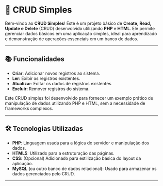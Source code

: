 # 📝 CRUD Simples

Bem-vindo ao **CRUD Simples**! Este é um projeto básico de **Create, Read, Update e Delete** (CRUD) desenvolvido utilizando **PHP** e **HTML**. Ele permite gerenciar dados básicos em uma aplicação simples, ideal para aprendizado e demonstração de operações essenciais em um banco de dados.

---

## 📚 Funcionalidades

- **Criar**: Adicionar novos registros ao sistema.
- **Ler**: Exibir os registros existentes.
- **Atualizar**: Editar os dados de registros existentes.
- **Excluir**: Remover registros do sistema.

Este CRUD simples foi desenvolvido para fornecer um exemplo prático de manipulação de dados utilizando PHP e HTML, sem a necessidade de frameworks complexos.

---

## 🛠️ Tecnologias Utilizadas

- **PHP**: Linguagem usada para a lógica do servidor e manipulação dos dados.
- **HTML5**: Utilizado para a estruturação das páginas.
- **CSS**: (Opcional) Adicionado para estilização básica do layout da aplicação.
- **MySQL** (ou outro banco de dados relacional): Usado para armazenar os dados gerenciados pelo CRUD.

---
